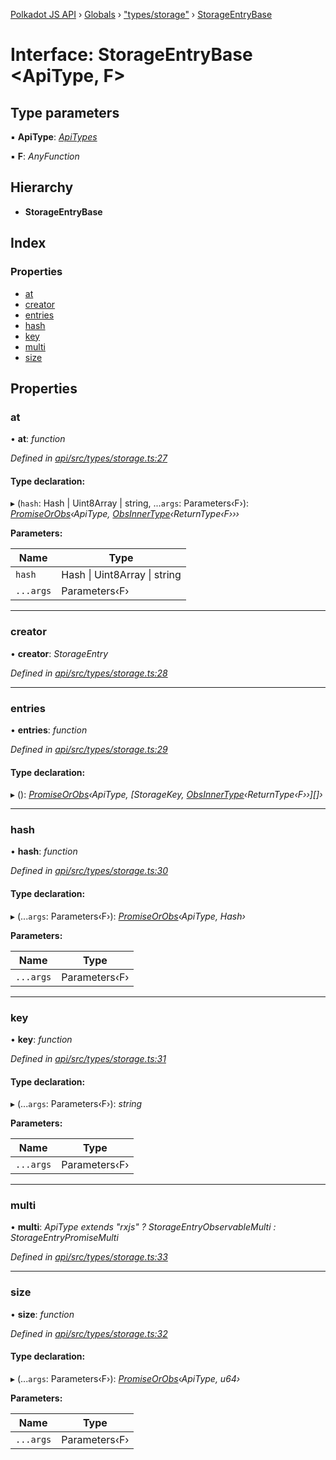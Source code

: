 [Polkadot JS API](../README.md) › [Globals](../globals.md) › ["types/storage"](../modules/_types_storage_.md) › [StorageEntryBase](_types_storage_.storageentrybase.md)

# Interface: StorageEntryBase <**ApiType, F**>

## Type parameters

▪ **ApiType**: *[ApiTypes](../modules/_types_base_.md#apitypes)*

▪ **F**: *AnyFunction*

## Hierarchy

* **StorageEntryBase**

## Index

### Properties

* [at](_types_storage_.storageentrybase.md#at)
* [creator](_types_storage_.storageentrybase.md#creator)
* [entries](_types_storage_.storageentrybase.md#entries)
* [hash](_types_storage_.storageentrybase.md#hash)
* [key](_types_storage_.storageentrybase.md#key)
* [multi](_types_storage_.storageentrybase.md#multi)
* [size](_types_storage_.storageentrybase.md#size)

## Properties

###  at

• **at**: *function*

*Defined in [api/src/types/storage.ts:27](https://github.com/polkadot-js/api/blob/7221a3637c/packages/api/src/types/storage.ts#L27)*

#### Type declaration:

▸ (`hash`: Hash | Uint8Array | string, ...`args`: Parameters‹F›): *[PromiseOrObs](../modules/_types_base_.md#promiseorobs)‹ApiType, [ObsInnerType](../modules/_types_base_.md#obsinnertype)‹ReturnType‹F›››*

**Parameters:**

Name | Type |
------ | ------ |
`hash` | Hash &#124; Uint8Array &#124; string |
`...args` | Parameters‹F› |

___

###  creator

• **creator**: *StorageEntry*

*Defined in [api/src/types/storage.ts:28](https://github.com/polkadot-js/api/blob/7221a3637c/packages/api/src/types/storage.ts#L28)*

___

###  entries

• **entries**: *function*

*Defined in [api/src/types/storage.ts:29](https://github.com/polkadot-js/api/blob/7221a3637c/packages/api/src/types/storage.ts#L29)*

#### Type declaration:

▸ (): *[PromiseOrObs](../modules/_types_base_.md#promiseorobs)‹ApiType, [StorageKey, [ObsInnerType](../modules/_types_base_.md#obsinnertype)‹ReturnType‹F››][]›*

___

###  hash

• **hash**: *function*

*Defined in [api/src/types/storage.ts:30](https://github.com/polkadot-js/api/blob/7221a3637c/packages/api/src/types/storage.ts#L30)*

#### Type declaration:

▸ (...`args`: Parameters‹F›): *[PromiseOrObs](../modules/_types_base_.md#promiseorobs)‹ApiType, Hash›*

**Parameters:**

Name | Type |
------ | ------ |
`...args` | Parameters‹F› |

___

###  key

• **key**: *function*

*Defined in [api/src/types/storage.ts:31](https://github.com/polkadot-js/api/blob/7221a3637c/packages/api/src/types/storage.ts#L31)*

#### Type declaration:

▸ (...`args`: Parameters‹F›): *string*

**Parameters:**

Name | Type |
------ | ------ |
`...args` | Parameters‹F› |

___

###  multi

• **multi**: *ApiType extends "rxjs" ? StorageEntryObservableMulti : StorageEntryPromiseMulti*

*Defined in [api/src/types/storage.ts:33](https://github.com/polkadot-js/api/blob/7221a3637c/packages/api/src/types/storage.ts#L33)*

___

###  size

• **size**: *function*

*Defined in [api/src/types/storage.ts:32](https://github.com/polkadot-js/api/blob/7221a3637c/packages/api/src/types/storage.ts#L32)*

#### Type declaration:

▸ (...`args`: Parameters‹F›): *[PromiseOrObs](../modules/_types_base_.md#promiseorobs)‹ApiType, u64›*

**Parameters:**

Name | Type |
------ | ------ |
`...args` | Parameters‹F› |
